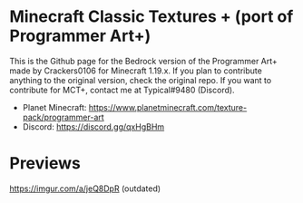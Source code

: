 # Minecraft Classic Textures + (port of Programmer Art+)

This is the Github page for the Bedrock version of the Programmer Art+ made by Crackers0106 for Minecraft 1.19.x.
If you plan to contribute anything to the original version, check the original repo. If you want to contribute for MCT+, contact me at Typical#9480 (Discord).

+ Planet Minecraft: https://www.planetminecraft.com/texture-pack/programmer-art
+ Discord: https://discord.gg/qxHgBHm

# Previews
https://imgur.com/a/jeQ8DpR (outdated)
